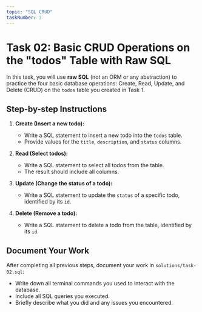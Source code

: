 ```yaml
---
topic: "SQL CRUD"
taskNumber: 2
---
```


# Task 02: Basic CRUD Operations on the "todos" Table with Raw SQL

In this task, you will use **raw SQL** (not an ORM or any abstraction) to practice the four basic database operations: Create, Read, Update, and Delete (CRUD) on the `todos` table you created in Task 1.

## Step-by-step Instructions

1. **Create (Insert a new todo):**

   - Write a SQL statement to insert a new todo into the `todos` table.
   - Provide values for the `title`, `description`, and `status` columns.

2. **Read (Select todos):**

   - Write a SQL statement to select all todos from the table.
   - The result should include all columns.

3. **Update (Change the status of a todo):**

   - Write a SQL statement to update the `status` of a specific todo, identified by its `id`.

4. **Delete (Remove a todo):**
   - Write a SQL statement to delete a todo from the table, identified by its `id`.

## Document Your Work

After completing all previous steps, document your work in `solutions/task-02.sql`:

- Write down all terminal commands you used to interact with the database.
- Include all SQL queries you executed.
- Briefly describe what you did and any issues you encountered.
